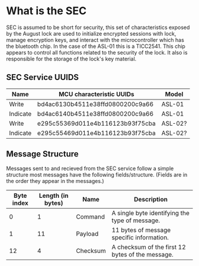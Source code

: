 # What is the SEC

SEC is assumed to be short for security, this set of characteristics exposed by the August lock are used to initialize encrypted sessions with lock, manage encryption keys, and interact with the microcontroller which has the bluetooth chip. In the case of the ASL-01 this is a TICC2541. This chip appears to control all functions related to the security of the lock. It also is responsible for the storage of the lock's key material.

## SEC Service UUIDS

| Name     | MCU characteristic UUIDs         | Model  |
|----------|----------------------------------|--------|
| Write    | bd4ac6130b4511e38ffd0800200c9a66 | ASL-01 |
| Indicate | bd4ac6140b4511e38ffd0800200c9a66 | ASL-01 |
| Write    | e295c55369d011e4b116123b93f75cba | ASL-02?|
| Indicate | e295c55469d011e4b116123b93f75cba | ASL-02?|


## Message Structure

Messages sent to and recieved from the SEC service follow a simple structure most messages have the following fields/structure. (Fields are in the order they appear in the messages.)

| Byte index | Length (in bytes) | Name           | Description                                        |
|------------|-------------------|----------------|----------------------------------------------------|
| 0          | 1                 | Command        | A single byte identifying the type of message.     |
| 1          | 11                | Payload        | 11 bytes of message specific information.          |
| 12         | 4                 | Checksum       | A checksum of the first 12 bytes of the message.   |
